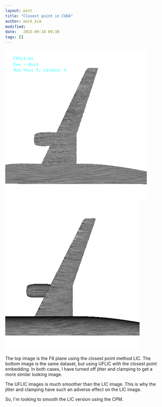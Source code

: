 ```yaml
---
layout: post
title: "Closest point in CUDA"
author: mark_kim
modified:
date:   2015-09-18 09:30
tags: []
---
```


![Closest Point Method LIC](/images/cpm-lic.png)
![Closest Point Embedding UFLIC](/images/uflic.png)

The top image is the F6 plane using the closest point method LIC. The bottom 
image is the same dataset, but using UFLIC with the closest point embedding. In 
both cases, I have turned off jitter and clamping to get a more similar looking image.

The UFLIC images is much smoother than the LIC image. This is why the jitter and 
clamping have such an adverse effect on the LIC image. 

So, I'm looking to smooth the LIC version using the CPM. 

